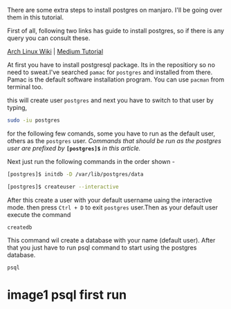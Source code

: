 There are some extra steps to install postgres on manjaro. I'll be going over them in this tutorial.

First of all, following two links has guide to install postgres, so if there is any query you can consult these.

[Arch Linux Wiki](https://wiki.archlinux.org/index.php/PostgreSQL#Initial_configuration) | [Medium Tutorial](https://medium.com/@Iraj/installing-and-running-postgresql-on-manjaro-os-10210cdefbd6)

At first you have to install postgresql package. Its in the repositiory so no need to sweat.I've searched `pamac` for `postgres` and installed from there. Pamac is the default software installation program. You can use `pacman` from terminal too.

this will create user `postgres` and next you have to switch to that user by typing,
```bash
sudo -iu postgres
```
for the following few comands, some you have to run as the default user, others as the `postgres` user. _Commands that should be run as the postgres user are prefixed by_ **`[postgres]$`** _in this article._

Next just run the following commands in the order shown -

```bash
[postgres]$ initdb -D /var/lib/postgres/data
```
```sh
[postgres]$ createuser --interactive
```
After this create a user with your default username uaing the interactive mode. then press `Ctrl + D` to exit `postgres` user.Then as your default user execute the command 
```
createdb
```
This command wil create a database with your name (default user). After that you just have to run psql command to start using the postgres database.

```
psql
```
# image1 psql first run


